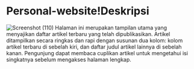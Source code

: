 # Personal-website!Deskripsi
![Screenshot (110)](https://github.com/user-attachments/assets/8de61775-9b00-497f-8760-ca3a4430b22e)
Halaman ini merupakan tampilan utama yang menyajikan daftar artikel terbaru yang telah dipublikasikan. Artikel ditampilkan secara ringkas dan rapi dengan susunan dua kolom: kolom artikel terbaru di sebelah kiri, dan daftar judul artikel lainnya di sebelah kanan. Pengunjung dapat membaca cuplikan artikel untuk mengetahui isi singkatnya sebelum mengakses halaman lengkap.

